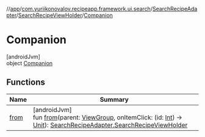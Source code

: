 //[app](../../../../../index.md)/[com.yuriikonovalov.recipeapp.framework.ui.search](../../../index.md)/[SearchRecipeAdapter](../../index.md)/[SearchRecipeViewHolder](../index.md)/[Companion](index.md)

# Companion

[androidJvm]\
object [Companion](index.md)

## Functions

| Name | Summary |
|---|---|
| [from](from.md) | [androidJvm]<br>fun [from](from.md)(parent: [ViewGroup](https://developer.android.com/reference/kotlin/android/view/ViewGroup.html), onItemClick: (id: [Int](https://kotlinlang.org/api/latest/jvm/stdlib/kotlin/-int/index.html)) -&gt; [Unit](https://kotlinlang.org/api/latest/jvm/stdlib/kotlin/-unit/index.html)): [SearchRecipeAdapter.SearchRecipeViewHolder](../index.md) |
